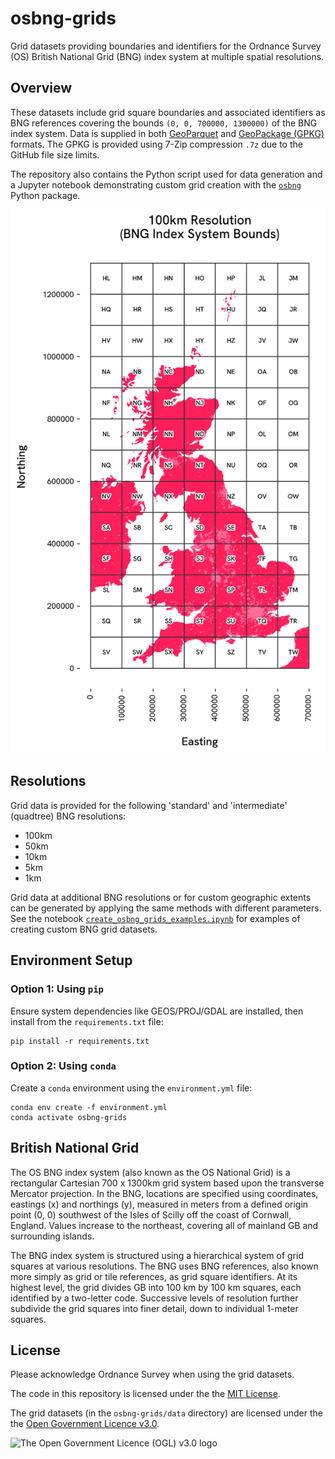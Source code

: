 # osbng-grids

Grid datasets providing boundaries and identifiers for the Ordnance Survey (OS) British National Grid (BNG) index system at multiple spatial resolutions.

## Overview

These datasets include grid square boundaries and associated identifiers as BNG references covering the bounds `(0, 0, 700000, 1300000)` of the BNG index system. Data is supplied in both [GeoParquet](https://github.com/opengeospatial/geoparquet) and [GeoPackage (GPKG)](https://github.com/opengeospatial/geopackage) formats. The GPKG is provided using 7-Zip compression `.7z` due to the GitHub file size limits. 

The repository also contains the Python script used for data generation and a Jupyter notebook demonstrating custom grid creation with the [`osbng`](https://github.com/OrdnanceSurvey/osbng-py) Python package.

![BNG index system overview at 100km](https://github.com/OrdnanceSurvey/osbng-py/blob/main/docs/_static/images/osbng_grids_100km.png?raw=true)

## Resolutions

Grid data is provided for the following 'standard' and 'intermediate' (quadtree) BNG resolutions:

* 100km
* 50km
* 10km
* 5km
* 1km

Grid data at additional BNG resolutions or for custom geographic extents can be generated by applying the same methods with different parameters. See the notebook [`create_osbng_grids_examples.ipynb`](osbng-grids/examples/notebooks/create_osbng_grids_examples.ipynb) for examples of creating custom BNG grid datasets.

## Environment Setup

### Option 1: Using `pip`

Ensure system dependencies like GEOS/PROJ/GDAL are installed, then install from the `requirements.txt` file:

```shell
pip install -r requirements.txt
```

### Option 2: Using `conda`

Create a `conda` environment using the `environment.yml` file:

```shell
conda env create -f environment.yml
conda activate osbng-grids
```

## British National Grid

The OS BNG index system (also known as the OS National Grid) is a rectangular Cartesian 700 x 1300km grid system based upon the transverse Mercator projection. In the BNG, locations are specified using coordinates, eastings (x) and northings (y), measured in meters from a defined origin point (0, 0) southwest of the Isles of Scilly off the coast of Cornwall, England. Values increase to the northeast, covering all of mainland GB and surrounding islands.

The BNG index system is structured using a hierarchical system of grid squares at various resolutions. The BNG uses BNG references, also known more simply as grid or tile references, as grid square identifiers. At its highest level, the grid divides GB into 100 km by 100 km squares, each identified by a two-letter code. Successive levels of resolution further subdivide the grid squares into finer detail, down to individual 1-meter squares.

## License

Please acknowledge Ordnance Survey when using the grid datasets.

The code in this repository is licensed under the the [MIT License](./LICENSE).

The grid datasets (in the `osbng-grids/data` directory) are licensed under the the [Open Government Licence v3.0](https://www.nationalarchives.gov.uk/doc/open-government-licence/version/3/).

![The Open Government Licence (OGL) v3.0 logo](https://www.nationalarchives.gov.uk/images/infoman/ogl-symbol-41px-retina-black.png "Open Government Licence (OGL) v3.0 Logo")
